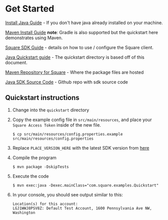 # Get Started

[Install Java Guide](https://www.java.com/en/download/help/download_options.html) - If you don't have java already installed on your machine.

[Maven Install Guide](https://maven.apache.org/install.html)
**note**: Gradle is also supported but the quickstart here demonstrates using Maven. 

[Square SDK Guide](https://developer.squareup.com/docs/sdks/java/using-java-sdk) - details on how to use / configure the Square client.

[Java Quickstart guide](https://developer.squareup.com/docs/sdks/java/quick-start) - The quickstart directory is based off of this document.

[Maven Repository for Square](https://mvnrepository.com/artifact/com.squareup/square) - Where the package files are hosted

[Java SDK Source Code](https://github.com/square/square-java-sdk) - Github repo with sdk source code

## Quickstart instructions

1. Change into the `quickstart` directory

1. Copy the example config file in `src/main/resources`, and place your `Square Access Token` inside of the new file.

    ```
    $ cp src/main/resources/config.properties.example src/main/resources/config.properties
    ```

1. Replace `PLACE_VERSION_HERE` with the latest SDK version from [here](https://developer.squareup.com/docs/sdks/java)

1. Compile the program
    ```
    $ mvn package -DskipTests
    ```

1. Execute the code
    ```
    $ mvn exec:java -Dexec.mainClass="com.square.examples.Quickstart"
    ```

1. In your console, you should see output similar to this:
    ```
    Location(s) for this account:
    LGJ1WWJ8PSV8Z: Default Test Account, 1600 Pennsylvania Ave NW, Washington
    ```